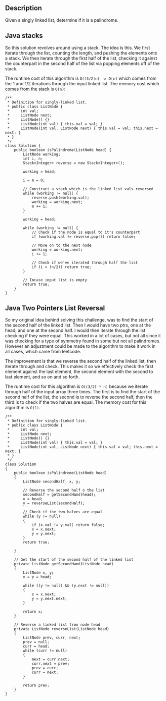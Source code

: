 ## Description

Given a singly linked list, determine if it is a palindrome.

## Java stacks

So this solution revolves around using a stack. The idea is this. We first iterate through the list, counting the length, and pushing the elements onto a stack. We then iterate through the first half of the list, checking it against the counterpart in the second half of the list via popping elements off of the stack.

The runtime cost of this algorithm is `O((3/2)n) -> O(n)` which comes from the 1 and 1/2 iterations through the input linked list. The memory cost which comes from the stack is `O(n)`:

```
/**
 * Definition for singly-linked list.
 * public class ListNode {
 *     int val;
 *     ListNode next;
 *     ListNode() {}
 *     ListNode(int val) { this.val = val; }
 *     ListNode(int val, ListNode next) { this.val = val; this.next = next; }
 * }
 */
class Solution {
    public boolean isPalindrome(ListNode head) {
        ListNode working;
        int i, n;
        Stack<Integer> reverse = new Stack<Integer>();
        
        working = head;
        
        i = n = 0;
        
        // Construct a stack which is the linked list vals reversed
        while (working != null) {
            reverse.push(working.val);
            working = working.next;
            n += 1;
        }
        
        working = head;
        
        while (working != null) {
            // Check if the node is equal to it's counterpart
            if (working.val != reverse.pop()) return false;
            
            // Move on to the next node
            working = working.next;
            i += 1;
            
            // Check if we've iterated through half the list
            if (i > (n/2)) return true;
        }
        
        // Incase input list is empty
        return true;
    }
}
```

## Java Two Pointers List Reversal

So my original idea behind solving this challenge, was to find the start of the second half of the linked list. Then I would have two ptrs, one at the head, and one at the second half. I would then iterate through the list checking if they were equal. This worked in a lot of cases, but not all since it was checking for a type of symmetry found in some but not all palindromes. However an adjustment could be made to the algorithm to make it work in all cases, which came from leetcode.

The improvement is that we reverse the second half of the linked list, then iterate through and check. This makes it so we effectively check the first element against the last element, the second element with the second to last element, and so on and so forth.

The runtime cost for this algorithm is `O((3/2) * n)` because we iterate through half of the input array three times. The first is to find the start of the second half of the list, the second is to reverse the second half, then the third is to check if the two halves are equal. The memory cost for this algorithm is `O(1)`. 

```
/**
 * Definition for singly-linked list.
 * public class ListNode {
 *     int val;
 *     ListNode next;
 *     ListNode() {}
 *     ListNode(int val) { this.val = val; }
 *     ListNode(int val, ListNode next) { this.val = val; this.next = next; }
 * }
 */
class Solution 
{
    public boolean isPalindrome(ListNode head) 
    {
        ListNode secondHalf, x, y;
        
        // Reverse the second half o the list
        secondHalf = getSecondHand(head);
        x = head;
        y = reverseList(secondHalf);
        
        // Check if the two halves are equal
        while (y != null)
        {
            if (x.val != y.val) return false;
            x = x.next;
            y = y.next;
        }
        return true;
    
    }

    // Get the start of the second half of the linked list
    private ListNode getSecondHand(ListNode head)
    {
        ListNode x, y;
        x = y = head;
        
        while ((y != null) && (y.next != null))
        {
            x = x.next;
            y = y.next.next;
        }
        
        return x;
    }
    
    // Reverse a linked list from node head
    private ListNode reverseList(ListNode head)
    {
        ListNode prev, curr, next;
        prev = null;
        curr = head;
        while (curr != null)
        {
            next = curr.next;
            curr.next = prev;
            prev = curr;
            curr = next;
        }
        
        return prev;
    }
}
```